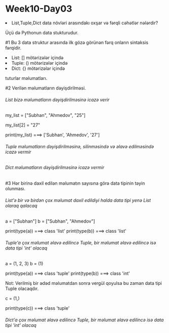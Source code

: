 <h1> Week10-Day03 </h1>

<li> List,Tuple,Dict data növləri arasındakı oxşar və fərqli cəhətlər nələrdir? </li>

Üçü də Pythonun data stukturudur.

#1 Bu 3 data struktur arasında ilk gözə görünən fərq onların sintaksis fərqidir.

<li> List: [] mötərizələr içində </li>
<li> Tuple: () mötərizələr içində </li>
<li> Dict: {} mötərizələr içində </li>

tuturlar məlumatları.

#2 Verilən məlumatların dəyişdirilməsi.

<h6> List bizə məlumatların dəyişdirilməsinə icazə verir </h6>

my_list = ["Subhan", "Ahmedov", "25"] 

my_list[2] = "27"

print(my_list) ===> ['Subhan', 'Ahmedov', '27']

<h6> Tuple məlumatların dəyişdirilməsinə, silinməsində və əlavə edilməsində icazə vermir </h6>

<h6> Dict məlumatların dəyişdirilməsinə icazə vermir </h6>

#3 Hər birinə daxil edilən məlumatın sayısına görə data tipinin təyin olunması.

<h6> List'ə bir və birdən çox məlumat daxil edildiyi halda data tipi yenə List olaraq qalacaq </h6>

a = ["Subhan"]
b = ["Subhan", "Ahmedov"]

print(type(a)) ===> class 'list'
print(type(b)) ===> class 'list'


<h6> Tuple'a çox məlumat əlavə edilincə Tuple, bir məlumat əlavə edilincə isə data tipi 'int' olacaq </h6>

a = (1, 2, 3)
b = (1)

print(type(a)) ===> class 'tuple'
print(type(b)) ===> class 'int'

Not: Verilmiş bir ədəd məlumatdan sonra vergül qoyulsa bu zaman data tipi Tuple olacaqdır.

c = (1,)

print(type(c)) ===> class 'tuple'

<h6> Dict'a çox məlumat əlavə edilincə Tuple, bir məlumat əlavə edilincə isə data tipi 'int' olacaq </h6>